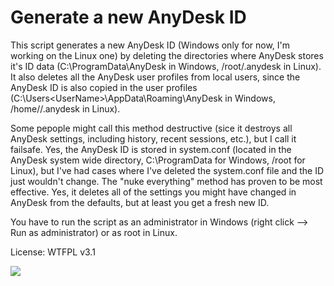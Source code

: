 # Generate a new AnyDesk ID

This script generates a new AnyDesk ID (Windows only for now, I'm working on the Linux one) by deleting the directories where AnyDesk stores it's ID data (C:\ProgramData\AnyDesk in Windows, /root/.anydesk in Linux). It also deletes all the AnyDesk user profiles from local users, since the AnyDesk ID is also copied in the user profiles (C:\Users\<UserName>\AppData\Roaming\AnyDesk in Windows, /home/<username>/.anydesk in Linux).

Some pepople might call this method destructive (sice it destroys all AnyDesk settings, including history, recent sessions, etc.), but I call it failsafe. Yes, the AnyDesk ID is stored in system.conf (located in the AnyDesk system wide directory, C:\ProgramData for Windows, /root for Linux), but I've had cases where I've deleted the system.conf file and the ID just wouldn't change. The "nuke everything" method has proven to be most effective. Yes, it deletes all of the settings you might have changed in AnyDesk from the defaults, but at least you get a fresh new ID.

You have to run the script as an administrator in Windows (right click --> Run as administrator) or as root in Linux.

License: WTFPL v3.1

<img src="http://www.wtfpl.net/wp-content/uploads/2012/12/wtfpl-badge-1.png">
